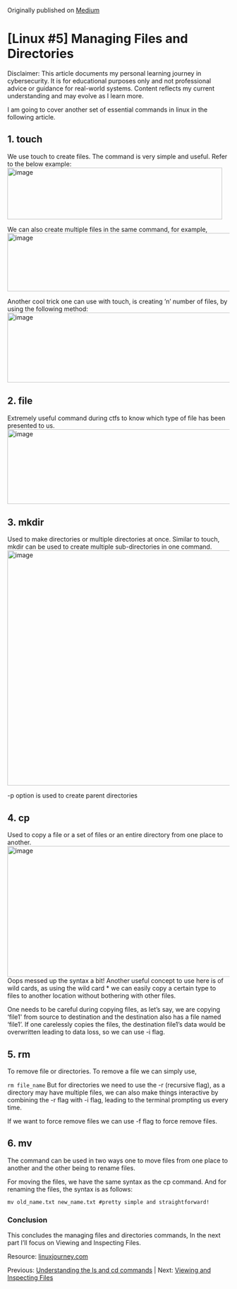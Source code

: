Originally published on [Medium](https://medium.com/@aarya-sarfare/linux-4-managing-files-and-directories-a88786afaf79)

<h1>[Linux #5] Managing Files and Directories</h1>

Disclaimer: This article documents my personal learning journey in cybersecurity. It is for educational purposes only and not professional advice or guidance for real-world systems. Content reflects my current understanding and may evolve as I learn more.

I am going to cover another set of essential commands in linux in the following article.

<h2>1. touch</h2>
We use touch to create files. The command is very simple and useful. Refer to the below example:
<br>
<img width="487" height="117" alt="image" src="https://github.com/user-attachments/assets/030c1ec0-fc15-44ce-8204-c8ce5e632185" />

We can also create multiple files in the same command, for example,
<br>
<img width="597" height="132" alt="image" src="https://github.com/user-attachments/assets/3d553af4-456c-4d65-8a38-94e19bcf7e2d" />

Another cool trick one can use with touch, is creating ’n’ number of files, by using the following method:
<br>
<img width="572" height="158" alt="image" src="https://github.com/user-attachments/assets/0ce5ea39-72e7-4196-9af4-97ef072d319c" />

<h2>2. file</h2>

Extremely useful command during ctfs to know which type of file has been presented to us.
<br>
<img width="752" height="169" alt="image" src="https://github.com/user-attachments/assets/281a4f2f-949f-40e3-84c6-f644d5834fc5" />

<h2>3. mkdir</h2>

Used to make directories or multiple directories at once. Similar to touch, mkdir can be used to create multiple sub-directories in one command.
<br>
<img width="564" height="532" alt="image" src="https://github.com/user-attachments/assets/0b309244-dcdf-4c02-98b8-f4b18470a123" />

-p option is used to create parent directories
<h2>4. cp</h2>

Used to copy a file or a set of files or an entire directory from one place to another.
<br>
<img width="610" height="296" alt="image" src="https://github.com/user-attachments/assets/057147d1-2a69-49de-a868-a2ccaaa8acb3" />
<br>
Oops messed up the syntax a bit!
Another useful concept to use here is of wild cards, as using the wild card * we can easily copy a certain type to files to another location without bothering with other files.

One needs to be careful during copying files, as let’s say, we are copying ‘file1' from source to destination and the destination also has a file named ‘file1’. If one carelessly copies the files, the destination file1’s data would be overwritten leading to data loss, so we can use -i flag.

<h2>5. rm</h2>

To remove file or directories. To remove a file we can simply use,

`rm file_name`
But for directories we need to use the -r (recursive flag), as a directory may have multiple files, we can also make things interactive by combining the -r flag with -i flag, leading to the terminal prompting us every time.

If we want to force remove files we can use -f flag to force remove files.

<h2>6. mv</h2>

The command can be used in two ways one to move files from one place to another and the other being to rename files.

For moving the files, we have the same syntax as the cp command. And for renaming the files, the syntax is as follows:

`mv old_name.txt new_name.txt #pretty simple and straightforward!`  

<h3>Conclusion</h3>
This concludes the managing files and directories commands, In the next part I’ll focus on Viewing and Inspecting Files.

Resource: [linuxjourney.com](https://linuxjourney.com/)

Previous: [Understanding the ls and cd commands](https://github.com/aarya095/cyber-blog/blob/main/linux_series/%5BLinux%20%234%5D%20Understanding%20the%20ls%20and%20cd%20commands.md) | Next: [Viewing and Inspecting Files](https://github.com/aarya095/cyber-blog/blob/main/linux_series/%5BLinux%20%236%5D%20Viewing%20and%20Inspecting%20Files.md)
